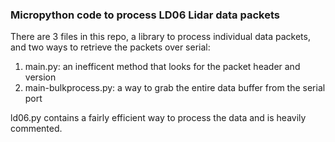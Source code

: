 ### Micropython code to process LD06 Lidar data packets
There are 3 files in this repo, a library to process individual data packets, and two ways to retrieve the packets over serial:

1. main.py: an inefficent method that looks for the packet header and version
2. main-bulkprocess.py: a way to grab the entire data buffer from the serial port

ld06.py contains a fairly efficient way to process the data and is heavily commented. 